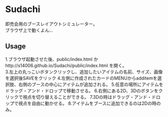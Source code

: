 # Sudachi
即売会用のブースレイアウトシミュレーター。  
ブラウザ上で動くよん…

## Usage
1.ブラウザ起動させた後、public/index.html かhttp://s14006.github.io/Sudachi/public/index.html を開く。  
3.左上の丸っこいボタンクリックし、追加したいアイテムの名前、サイズ、画像を選択後SAVEをクリック
4.左側に作成されたカードのMENUからadditemを選択肢、右側のブースの中心にアイテムが追加される。
5.任意の場所にアイテムをドラッグ・アンド・ドロップで移動させる。
6.右側にある2D、3Dのボタンをクリックで視点を切り替えることができる。
7.3Dの時はドラッグ・アンド・ドロップで視点を自由に動かせる。
8.アイテムをブースに追加できるのは2Dの時のみ。
